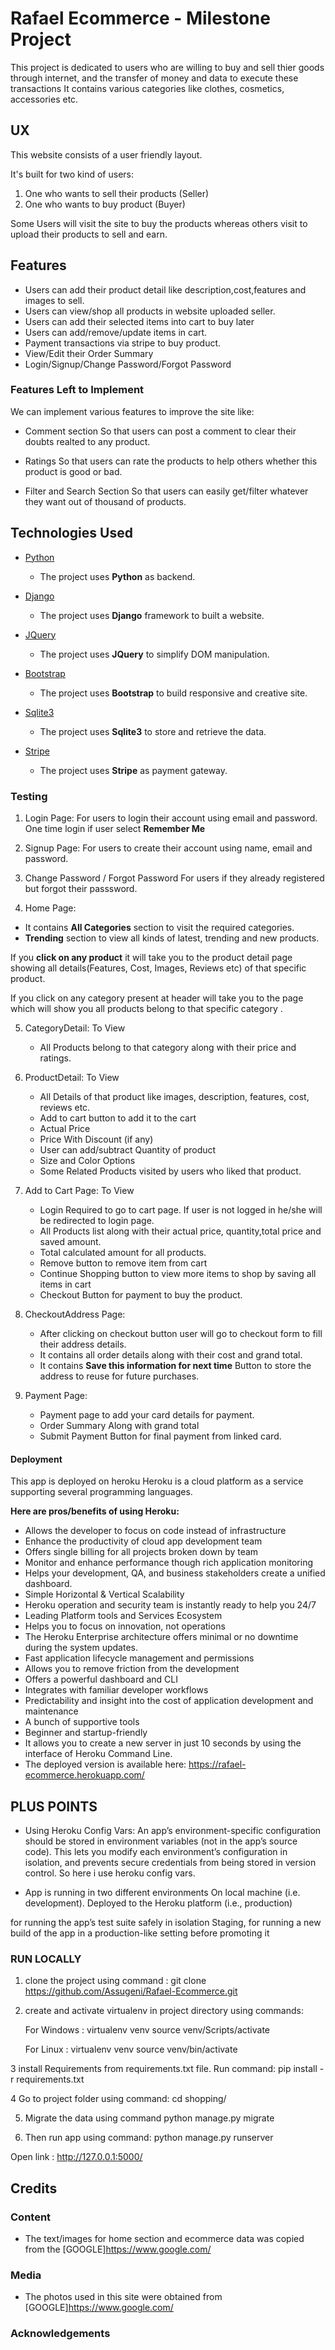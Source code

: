 # Rafael Ecommerce - Milestone Project 

This project is dedicated to users who are willing to buy and sell thier goods through internet, and the transfer of money and data to execute these transactions
It contains various categories like clothes, cosmetics, accessories etc.
 
## UX
 
This website consists of a user friendly layout. 

It's built for two kind of users:

1. One who wants to sell their products (Seller)
2. One who wants to buy product (Buyer)

Some Users will visit the site to buy the products whereas others visit to upload their products to sell and earn.

## Features

- Users can add their product detail like description,cost,features and images to sell.
- Users can view/shop all products in website uploaded seller.
- Users can add their selected items into cart to buy later
- Users can add/remove/update items in cart.
- Payment transactions via stripe to buy product.
- View/Edit their Order Summary
- Login/Signup/Change Password/Forgot Password

### Features Left to Implement
We can implement various features to improve the site like:

- Comment section
So that users can post a comment to clear their doubts realted to any product.

- Ratings
So that users can rate the products to help others whether this product is good or bad.

- Filter and Search Section
So that users can easily get/filter whatever they want out of thousand of products.

## Technologies Used

- [Python](https://www.python.org/doc/)
    - The project uses **Python** as backend.
    
- [Django](https://docs.djangoproject.com/en/3.1/)
    - The project uses **Django** framework to built a website.
  
 - [JQuery](https://jquery.com)
    - The project uses **JQuery** to simplify DOM manipulation.
   
 - [Bootstrap](https://getbootstrap.com/docs/4.1/getting-started/introduction/)
    - The project uses **Bootstrap** to build responsive and creative site.
    
- [Sqlite3](https://docs.python.org/3/library/sqlite3.html)
    - The project uses **Sqlite3** to store and retrieve the data.
    
- [Stripe](https://stripe.com/docs)
    - The project uses **Stripe** as payment gateway.
    

### Testing

1. Login Page:
    For users to login their account using email and password.
    One time login if user select **Remember Me**
    
2. Signup Page:
    For users to create their account using name, email and password.
    
3. Change Password / Forgot Password
    For users if they already registered but forgot their passsword.

4. Home Page: 
  - It contains **All Categories** section to visit the required categories.
  - **Trending** section to view all kinds of latest, trending and new products.

  If you **click on any product** it will take you to the product detail page showing all details(Features, Cost, Images, Reviews etc)  of that specific product. 

  If you click on any category present at header will take you to the page which will show you all products belong to that specific category .

5. CategoryDetail: To View
    - All Products belong to that category along with their price and ratings.
    
6. ProductDetail: To View
    - All Details of that product like images, description, features, cost, reviews etc.
    - Add to cart button to add it to the cart
    - Actual Price 
    - Price With Discount (if any)
    - User can add/subtract Quantity of product
    - Size and Color Options
    - Some Related Products visited by users who liked that product.
    
7. Add to Cart Page: To View
    - Login Required to go to cart page. If user is not logged in he/she will be redirected to login page.
    - All Products list along with their actual price, quantity,total price and saved amount.
    - Total calculated amount for all products. 
    - Remove button to remove item from cart
    - Continue Shopping button to view more items to shop by saving all items in cart
    - Checkout Button for payment to buy the product.
 
8. CheckoutAddress Page:
    - After clicking on checkout button user will go to  checkout form to fill their address details. 
    - It contains all order details along with their cost and grand total.
    - It contains **Save this information for next time** Button to store the address to reuse for future purchases.
    
9. Payment Page:
    - Payment page to add your card details for payment.
    - Order Summary Along with grand total
    - Submit Payment Button for final payment from linked card.
   
   
#### Deployment

This app is deployed on heroku
Heroku is a cloud platform as a service supporting several programming languages. 

**Here are pros/benefits of using Heroku:**

- Allows the developer to focus on code instead of infrastructure
- Enhance the productivity of cloud app development team
- Offers single billing for all projects broken down by team
- Monitor and enhance performance though rich application monitoring
- Helps your development, QA, and business stakeholders create a unified dashboard.
- Simple Horizontal & Vertical Scalability
- Heroku operation and security team is instantly ready to help you 24/7
- Leading Platform tools and Services Ecosystem
- Helps you to focus on innovation, not operations
- The Heroku Enterprise architecture offers minimal or no downtime during the system updates.
- Fast application lifecycle management and permissions
- Allows you to remove friction from the development
- Offers a powerful dashboard and CLI
- Integrates with familiar developer workflows
- Predictability and insight into the cost of application development and maintenance
- A bunch of supportive tools
- Beginner and startup-friendly
- It allows you to create a new server in just 10 seconds by using the interface of Heroku Command Line.
- The deployed version is available here: https://rafael-ecommerce.herokuapp.com/

## PLUS POINTS
- Using Heroku Config Vars: 
An app’s environment-specific configuration should be stored in environment variables (not in the app’s source code). This lets you modify each environment’s configuration in isolation, and prevents secure credentials from being stored in version control. So here i use heroku config vars.

- App is running in two different environments
On local machine (i.e. development).
Deployed to the Heroku platform (i.e., production)

for running the app’s test suite safely in isolation
Staging, for running a new build of the app in a production-like setting before promoting it


### RUN LOCALLY

1. clone the project using command :
      git clone https://github.com/Assugeni/Rafael-Ecommerce.git
      
2. create and activate virtualenv in project directory using commands:

    For Windows :
      virtualenv venv
      source venv/Scripts/activate
      
    For Linux :
      virtualenv venv
      source venv/bin/activate
      
3 install Requirements from requirements.txt file. Run command:
    pip install -r requirements.txt
    
4 Go to project folder using command:
    cd shopping/

5. Migrate the data using command
   python manage.py migrate

6. Then run app using command:
    python manage.py runserver
    
Open link : http://127.0.0.1:5000/

## Credits

### Content
- The text/images for home section and ecommerce data was copied from the  [GOOGLE]https://www.google.com/

### Media
- The photos used in this site were obtained from [GOOGLE]https://www.google.com/

### Acknowledgements


